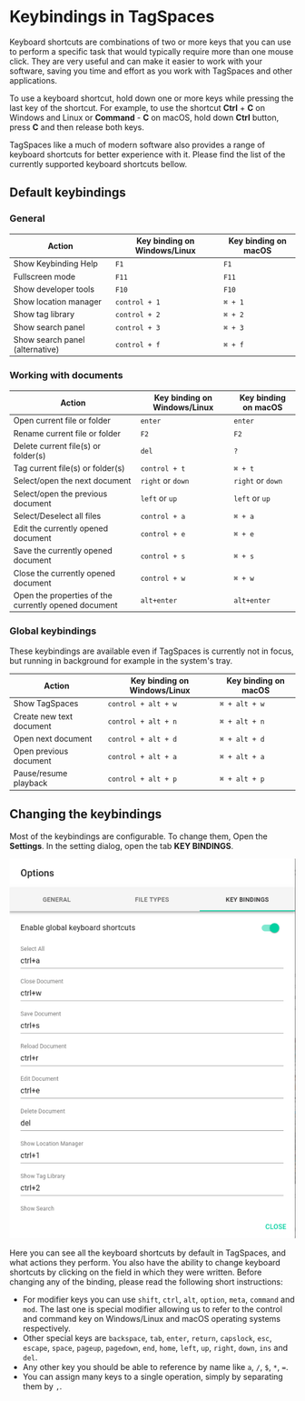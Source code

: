 # Keybindings in TagSpaces

Keyboard shortcuts are combinations of two or more keys that you can use to perform a specific task that would typically require more than one mouse click. They are very useful and can make it easier to work with your software, saving you time and effort as you work with TagSpaces and other applications.

To use a keyboard shortcut, hold down one or more keys while pressing the last key of the shortcut. For example, to use the shortcut **Ctrl** + **C** on Windows and Linux or **Command** - **C** on macOS, hold down **Ctrl** button, press **C** and then release both keys.

TagSpaces like a much of modern software also provides a range of keyboard shortcuts for better experience with it. Please find the list of the currently supported keyboard shortcuts bellow.

## Default keybindings

### General

| Action | Key binding on Windows/Linux | Key binding on macOS |
| -- | -- | -- |
| Show Keybinding Help | `F1` | `F1` |
| Fullscreen mode | `F11` | `F11` |
| Show developer tools | `F10` | `F10` |
| Show location manager | `control + 1` | `⌘ + 1` |
| Show tag library | `control + 2` | `⌘ + 2` |
| Show search panel | `control + 3` | `⌘ + 3` |
| Show search panel (alternative)| `control + f` | `⌘ + f` |


### Working with documents

| Action | Key binding on Windows/Linux | Key binding on macOS |
| -- | -- | -- |
| Open current file or folder | `enter` | `enter` |
| Rename current file or folder | `F2` | `F2` |
| Delete current file(s) or folder(s) | `del` | `?` |
| Tag current file(s) or folder(s) | `control + t` | `⌘ + t` |
| Select/open the next document | `right` or `down` | `right` or `down`  |
| Select/open the previous document | `left` or `up` | `left` or `up`  |
| Select/Deselect all files | `control + a` | `⌘ + a` |
| Edit the currently opened document | `control + e` | `⌘ + e` |
| Save the currently opened document | `control + s` | `⌘ + s` |
| Close the currently opened document | `control + w` | `⌘ + w` |
| Open the properties of the currently opened document | `alt+enter` | `alt+enter` |

<!--| Reload the currently opened document | `control + r` | `⌘ + r` |-->

### Global keybindings
These keybindings are available even if TagSpaces is currently not in focus, but running in background for example in the system's tray.

| Action | Key binding on Windows/Linux | Key binding on macOS |
| -- | -- | -- |
| Show TagSpaces | `control + alt + w` | `⌘ + alt + w` |
| Create new text document | `control + alt + n` | `⌘ + alt + n` |
| Open next document | `control + alt + d` | `⌘ + alt + d` |
| Open previous document | `control + alt + a` | `⌘ + alt + a` |
| Pause/resume playback | `control + alt + p` | `⌘ + alt + p` |


## Changing the keybindings

Most of the keybindings are configurable. To change them, Open the **Settings**. In the setting dialog, open the tab **KEY BINDINGS**.

![TagSpaces options](/media/tagspaces-key-bindings.png)

Here you can see all the keyboard shortcuts by default in TagSpaces, and what actions they perform. You also have the ability to change keyboard shortcuts by clicking on the field in which they were written. Before changing any of the binding, please read the following short instructions:

* For modifier keys you can use `shift`, `ctrl`, `alt`, `option`, `meta`, `command` and `mod`. The last one is special modifier allowing us to refer to the control and command key on Windows/Linux and macOS operating systems respectively.
* Other special keys are `backspace`, `tab`, `enter`, `return`, `capslock`, `esc`, `escape`, `space`, `pageup`, `pagedown`, `end`, `home`, `left`, `up`, `right`, `down`, `ins` and `del`.
* Any other key you should be able to reference by name like `a`, `/`, `$`, `*`, `=`.
* You can assign many keys to a single operation, simply by separating them by `,`.
